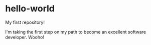 # hello-world
My first repository!

I'm taking the first step on my path to become an excellent 
software developer. Wooho!
